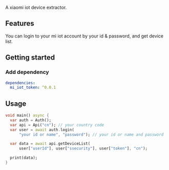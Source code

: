 <!-- 
This README describes the package. If you publish this package to pub.dev,
this README's contents appear on the landing page for your package.

For information about how to write a good package README, see the guide for
[writing package pages](https://dart.dev/guides/libraries/writing-package-pages). 

For general information about developing packages, see the Dart guide for
[creating packages](https://dart.dev/guides/libraries/create-library-packages)
and the Flutter guide for
[developing packages and plugins](https://flutter.dev/developing-packages). 
-->

A xiaomi iot device extractor.

## Features

You can login to your mi iot account by your id & password, and get device list. 

## Getting started
### Add dependency

```yaml
dependencies:
  mi_iot_token: ^0.0.1
```

## Usage

```dart
void main() async {
  var auth = Auth();
  var api = Api("cn"); // your country code
  var user = await auth.login(
      "your id or name", "password"); // your id or name and password

  var data = await api.getDeviceList(
      user["userId"], user["ssecurity"], user["token"], "cn");

  print(data);
}
```

